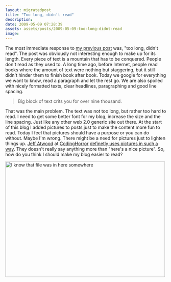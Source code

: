 ```yaml
---
layout: migratedpost
title: "Too long, didn't read"
description:
date: 2009-05-09 07:28:39
assets: assets/posts/2009-05-09-too-long-didnt-read
image: 
---
```


<p>The most immediate response to <a title="This recession will claim death to SEO companies" href="http://mint.litemedia.se/2009/05/06/death-to-seo-companies/">my previous post</a> was, "too long, didn't read". The post was obviously not interesting enough to make up for its length. Every piece of text is a mountain that has to be conquered.  People don't read as they used to. A long time ago, before Internet, people read books where the amount of text were nothing but staggering, but it still didn't hinder them to finish book after book. Today we google for everything we want to know, read a paragraph and let the rest go. We are also spoiled with nicely formatted texts, clear headlines, paragraphing and good line spacing.</p>
<blockquote>Big block of text crits you for over nine thousand.</blockquote>
<p>That was the main problem. The text was not too long, but rather too hard to read. I need to get some better font for my blog, increase the size and the line spacing. Just like any other web 2.0 generic site out there.  At the start of this blog I added pictures to posts just to make the content more fun to read. Today I feel that pictures should have a purpose or you can do without. Maybe I'm wrong. There might be a need for pictures just to lighten things up.  <a href="http://www.codinghorror.com/blog/archives/000021.html">Jeff Atwood</a> at <a href="http://www.codinghorror.com/blog/">CodingHorror</a> <a href="http://www.codinghorror.com/blog/archives/001239.html">definetly uses pictures in such a way</a>. They doesn't really say anything more than "here's a nice picture".  So, how do you think I should make my blog easier to read?</p>
<p><img class="alignleft size-full wp-image-297" title="I know that file was in here somewhere" src="http://litemedia.info/media/Default/Mint/funny-pictures-cat-searches-for-a-file.jpg" alt="I know that file was in here somewhere" width="500" height="363" /></p>
